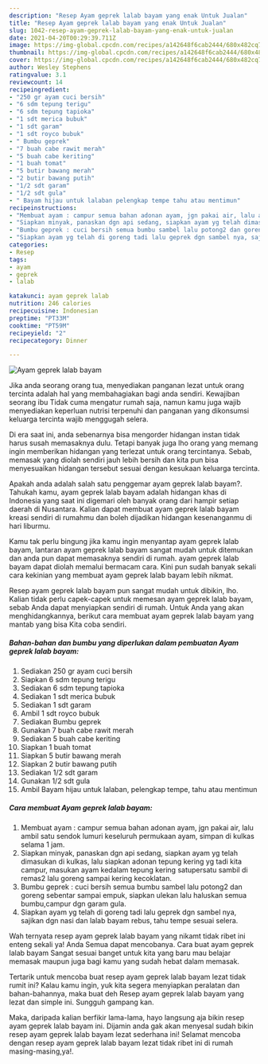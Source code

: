 ```yaml
---
description: "Resep Ayam geprek lalab bayam yang enak Untuk Jualan"
title: "Resep Ayam geprek lalab bayam yang enak Untuk Jualan"
slug: 1042-resep-ayam-geprek-lalab-bayam-yang-enak-untuk-jualan
date: 2021-04-20T00:29:39.711Z
image: https://img-global.cpcdn.com/recipes/a142648f6cab2444/680x482cq70/ayam-geprek-lalab-bayam-foto-resep-utama.jpg
thumbnail: https://img-global.cpcdn.com/recipes/a142648f6cab2444/680x482cq70/ayam-geprek-lalab-bayam-foto-resep-utama.jpg
cover: https://img-global.cpcdn.com/recipes/a142648f6cab2444/680x482cq70/ayam-geprek-lalab-bayam-foto-resep-utama.jpg
author: Wesley Stephens
ratingvalue: 3.1
reviewcount: 14
recipeingredient:
- "250 gr ayam cuci bersih"
- "6 sdm tepung terigu"
- "6 sdm tepung tapioka"
- "1 sdt merica bubuk"
- "1 sdt garam"
- "1 sdt royco bubuk"
- " Bumbu geprek"
- "7 buah cabe rawit merah"
- "5 buah cabe keriting"
- "1 buah tomat"
- "5 butir bawang merah"
- "2 butir bawang putih"
- "1/2 sdt garam"
- "1/2 sdt gula"
- " Bayam hijau untuk lalaban pelengkap tempe tahu atau mentimun"
recipeinstructions:
- "Membuat ayam : campur semua bahan adonan ayam, jgn pakai air, lalu ambil satu sendok lumuri keseluruh permukaan ayam, simpan di kulkas selama 1 jam."
- "Siapkan minyak, panaskan dgn api sedang, siapkan ayam yg telah dimasukan di kulkas, lalu siapkan adonan tepung kering yg tadi kita campur, masukan ayam kedalam tepung kering satupersatu sambil di remas2 lalu goreng sampai kering kecoklatan."
- "Bumbu geprek : cuci bersih semua bumbu sambel lalu potong2 dan goreng sebentar sampai empuk, siapkan ulekan lalu haluskan semua bumbu,campur dgn garam gula."
- "Siapkan ayam yg telah di goreng tadi lalu geprek dgn sambel nya, sajikan dgn nasi dan lalab bayam rebus, tahu tempe sesuai selera."
categories:
- Resep
tags:
- ayam
- geprek
- lalab

katakunci: ayam geprek lalab 
nutrition: 246 calories
recipecuisine: Indonesian
preptime: "PT33M"
cooktime: "PT59M"
recipeyield: "2"
recipecategory: Dinner

---
```



![Ayam geprek lalab bayam](https://img-global.cpcdn.com/recipes/a142648f6cab2444/680x482cq70/ayam-geprek-lalab-bayam-foto-resep-utama.jpg)

Jika anda seorang orang tua, menyediakan panganan lezat untuk orang tercinta adalah hal yang membahagiakan bagi anda sendiri. Kewajiban seorang ibu Tidak cuma mengatur rumah saja, namun kamu juga wajib menyediakan keperluan nutrisi terpenuhi dan panganan yang dikonsumsi keluarga tercinta wajib menggugah selera.

Di era  saat ini, anda sebenarnya bisa mengorder hidangan instan tidak harus susah memasaknya dulu. Tetapi banyak juga lho orang yang memang ingin memberikan hidangan yang terlezat untuk orang tercintanya. Sebab, memasak yang diolah sendiri jauh lebih bersih dan kita pun bisa menyesuaikan hidangan tersebut sesuai dengan kesukaan keluarga tercinta. 



Apakah anda adalah salah satu penggemar ayam geprek lalab bayam?. Tahukah kamu, ayam geprek lalab bayam adalah hidangan khas di Indonesia yang saat ini digemari oleh banyak orang dari hampir setiap daerah di Nusantara. Kalian dapat membuat ayam geprek lalab bayam kreasi sendiri di rumahmu dan boleh dijadikan hidangan kesenanganmu di hari liburmu.

Kamu tak perlu bingung jika kamu ingin menyantap ayam geprek lalab bayam, lantaran ayam geprek lalab bayam sangat mudah untuk ditemukan dan anda pun dapat memasaknya sendiri di rumah. ayam geprek lalab bayam dapat diolah memalui bermacam cara. Kini pun sudah banyak sekali cara kekinian yang membuat ayam geprek lalab bayam lebih nikmat.

Resep ayam geprek lalab bayam pun sangat mudah untuk dibikin, lho. Kalian tidak perlu capek-capek untuk memesan ayam geprek lalab bayam, sebab Anda dapat menyiapkan sendiri di rumah. Untuk Anda yang akan menghidangkannya, berikut cara membuat ayam geprek lalab bayam yang mantab yang bisa Kita coba sendiri.

<!--inarticleads1-->

##### Bahan-bahan dan bumbu yang diperlukan dalam pembuatan Ayam geprek lalab bayam:

1. Sediakan 250 gr ayam cuci bersih
1. Siapkan 6 sdm tepung terigu
1. Sediakan 6 sdm tepung tapioka
1. Sediakan 1 sdt merica bubuk
1. Sediakan 1 sdt garam
1. Ambil 1 sdt royco bubuk
1. Sediakan  Bumbu geprek
1. Gunakan 7 buah cabe rawit merah
1. Sediakan 5 buah cabe keriting
1. Siapkan 1 buah tomat
1. Siapkan 5 butir bawang merah
1. Siapkan 2 butir bawang putih
1. Sediakan 1/2 sdt garam
1. Gunakan 1/2 sdt gula
1. Ambil  Bayam hijau untuk lalaban, pelengkap tempe, tahu atau mentimun




<!--inarticleads2-->

##### Cara membuat Ayam geprek lalab bayam:

1. Membuat ayam : campur semua bahan adonan ayam, jgn pakai air, lalu ambil satu sendok lumuri keseluruh permukaan ayam, simpan di kulkas selama 1 jam.
1. Siapkan minyak, panaskan dgn api sedang, siapkan ayam yg telah dimasukan di kulkas, lalu siapkan adonan tepung kering yg tadi kita campur, masukan ayam kedalam tepung kering satupersatu sambil di remas2 lalu goreng sampai kering kecoklatan.
1. Bumbu geprek : cuci bersih semua bumbu sambel lalu potong2 dan goreng sebentar sampai empuk, siapkan ulekan lalu haluskan semua bumbu,campur dgn garam gula.
1. Siapkan ayam yg telah di goreng tadi lalu geprek dgn sambel nya, sajikan dgn nasi dan lalab bayam rebus, tahu tempe sesuai selera.




Wah ternyata resep ayam geprek lalab bayam yang nikamt tidak ribet ini enteng sekali ya! Anda Semua dapat mencobanya. Cara buat ayam geprek lalab bayam Sangat sesuai banget untuk kita yang baru mau belajar memasak maupun juga bagi kamu yang sudah hebat dalam memasak.

Tertarik untuk mencoba buat resep ayam geprek lalab bayam lezat tidak rumit ini? Kalau kamu ingin, yuk kita segera menyiapkan peralatan dan bahan-bahannya, maka buat deh Resep ayam geprek lalab bayam yang lezat dan simple ini. Sungguh gampang kan. 

Maka, daripada kalian berfikir lama-lama, hayo langsung aja bikin resep ayam geprek lalab bayam ini. Dijamin anda gak akan menyesal sudah bikin resep ayam geprek lalab bayam lezat sederhana ini! Selamat mencoba dengan resep ayam geprek lalab bayam lezat tidak ribet ini di rumah masing-masing,ya!.


